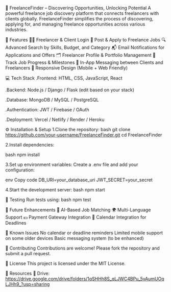 🔎 FreelanceFinder – Discovering Opportunities, Unlocking Potential
A powerful freelance job discovery platform that connects freelancers with clients globally. FreelanceFinder simplifies the process of discovering, applying for, and managing freelance opportunities across various industries.

🚀 Features
🧑‍💻 Freelancer & Client Login
📄 Post & Apply to Freelance Jobs
🔍 Advanced Search by Skills, Budget, and Category
📬 Email Notifications for Applications and Offers
🗂️ Freelancer Profile & Portfolio Management
📆 Track Job Progress & Milestones
💬 In-App Messaging between Clients and Freelancers
📱 Responsive Design (Mobile + Web Friendly)

💻 Tech Stack
.Frontend: HTML, CSS, JavaScript, React

.Backend: Node.js / Django / Flask (edit based on your stack)

.Database: MongoDB / MySQL / PostgreSQL

.Authentication: JWT / Firebase / OAuth

.Deployment: Vercel / Netlify / Render / Heroku

⚙️ Installation & Setup
1.Clone the repository:
bash
git clone https://github.com/your-username/FreelanceFinder.git
cd FreelanceFinder

2.Install dependencies:

bash
npm install

3.Set up environment variables:
Create a .env file and add your configuration:

env
Copy code
DB_URI=your_database_uri
JWT_SECRET=your_secret

4.Start the development server:
bash
npm start

🧪 Testing
Run tests using:
bash
npm test

🌱 Future Enhancements
🧠 AI-Based Job Matching
🌍 Multi-Language Support
💵 Payment Gateway Integration
📆 Calendar Integration for Deadlines

🐛 Known Issues
No calendar or deadline reminders
Limited mobile support on some older devices
Basic messaging system (to be enhanced)

🤝 Contributing
Contributions are welcome!
Please fork the repository and submit a pull request.

📜 License
This project is licensed under the MIT License.

📂 Resources
📁 Drive: https://drive.google.com/drive/folders/1qSHHh8S_qLJWC4BPu_5vAumUOqLJHh9_?usp=sharing





